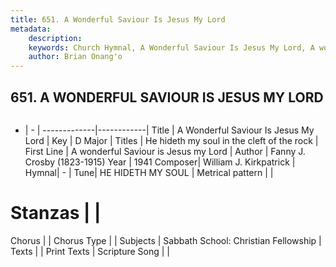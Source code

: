 ```yaml
---
title: 651. A Wonderful Saviour Is Jesus My Lord
metadata:
    description: 
    keywords: Church Hymnal, A Wonderful Saviour Is Jesus My Lord, A wonderful Saviour is Jesus my Lord, He hideth my soul in the cleft of the rock
    author: Brian Onang'o
---
```



## 651. A WONDERFUL SAVIOUR IS JESUS MY LORD

```txt

```

- |   -  |
-------------|------------|
Title | A Wonderful Saviour Is Jesus My Lord |
Key | D Major |
Titles | He hideth my soul in the cleft of the rock |
First Line | A wonderful Saviour is Jesus my Lord |
Author | Fanny J. Crosby (1823-1915)
Year | 1941
Composer| William J. Kirkpatrick |
Hymnal|  - |
Tune| HE HIDETH MY SOUL |
Metrical pattern | |
# Stanzas |  |
Chorus |  |
Chorus Type |  |
Subjects | Sabbath School: Christian Fellowship |
Texts |  |
Print Texts | 
Scripture Song |  |
  
